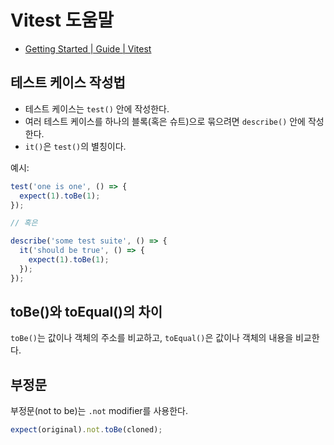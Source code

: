 # Vitest 도움말

- [Getting Started | Guide | Vitest](https://vitest.dev/guide/)


## 테스트 케이스 작성법

- 테스트 케이스는 `test()` 안에 작성한다.
- 여러 테스트 케이스를 하나의 블록(혹은 슈트)으로 묶으려면 `describe()` 안에 작성한다.
- `it()`은 `test()`의 별칭이다.

예시:

```js
test('one is one', () => {
  expect(1).toBe(1);
});

// 혹은

describe('some test suite', () => {
  it('should be true', () => {
    expect(1).toBe(1);
  });
});
```


## toBe()와 toEqual()의 차이

`toBe()`는 값이나 객체의 주소를 비교하고, `toEqual()`은 값이나 객체의 내용을 비교한다.


## 부정문

부정문(not to be)는 `.not` modifier를 사용한다.

```js
expect(original).not.toBe(cloned);
```
 
